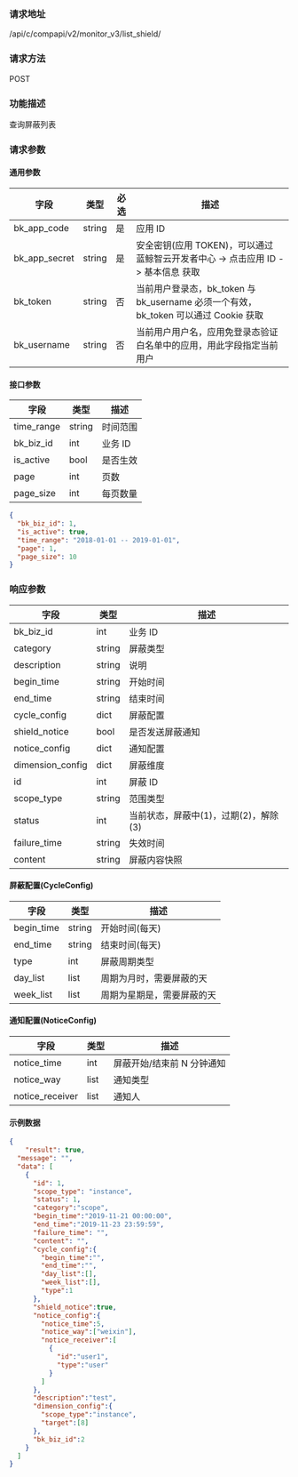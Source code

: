 
### 请求地址

/api/c/compapi/v2/monitor_v3/list_shield/



### 请求方法

POST


### 功能描述

查询屏蔽列表

### 请求参数


#### 通用参数

| 字段 | 类型 | 必选 |  描述 |
|-----------|------------|--------|------------|
| bk_app_code  |  string    | 是 | 应用 ID     |
| bk_app_secret|  string    | 是 | 安全密钥(应用 TOKEN)，可以通过 蓝鲸智云开发者中心 -&gt; 点击应用 ID -&gt; 基本信息 获取 |
| bk_token     |  string    | 否 | 当前用户登录态，bk_token 与 bk_username 必须一个有效，bk_token 可以通过 Cookie 获取 |
| bk_username  |  string    | 否 | 当前用户用户名，应用免登录态验证白名单中的应用，用此字段指定当前用户 |

#### 接口参数

| 字段       | 类型   | 描述     |
| ---------- | ------ | -------- |
| time_range | string | 时间范围 |
| bk_biz_id  | int    | 业务 ID   |
| is_active  | bool   | 是否生效 |
| page       | int    | 页数     |
| page_size  | int    | 每页数量 |

```json
{
  "bk_biz_id": 1,
  "is_active": true,
  "time_range": "2018-01-01 -- 2019-01-01",
  "page": 1,
  "page_size": 10
}
```

### 响应参数

| 字段             | 类型   | 描述                                  |
| ---------------- | ------ | ------------------------------------- |
| bk_biz_id        | int    | 业务 ID                                |
| category         | string | 屏蔽类型                              |
| description      | string | 说明                                  |
| begin_time       | string | 开始时间                              |
| end_time         | string | 结束时间                              |
| cycle_config     | dict   | 屏蔽配置                              |
| shield_notice    | bool   | 是否发送屏蔽通知                      |
| notice_config    | dict   | 通知配置                              |
| dimension_config | dict   | 屏蔽维度                              |
| id               | int    | 屏蔽 ID                                |
| scope_type       | string | 范围类型                              |
| status           | int    | 当前状态，屏蔽中(1)，过期(2)，解除(3) |
| failure_time     | string | 失效时间                              |
| content          | string | 屏蔽内容快照                          |

#### 屏蔽配置(CycleConfig)

| 字段       | 类型   | 描述                       |
| ---------- | ------ | -------------------------- |
| begin_time | string | 开始时间(每天)             |
| end_time   | string | 结束时间(每天)             |
| type       | int    | 屏蔽周期类型               |
| day_list   | list   | 周期为月时，需要屏蔽的天   |
| week_list  | list   | 周期为星期是，需要屏蔽的天 |

#### 通知配置(NoticeConfig)

| 字段            | 类型 | 描述                     |
| --------------- | ---- | ------------------------ |
| notice_time     | int  | 屏蔽开始/结束前 N 分钟通知 |
| notice_way      | list | 通知类型                 |
| notice_receiver | list | 通知人                   |

#### 示例数据

```json
{
	"result": true,
  "message": "",
  "data": [
    {
      "id": 1,
      "scope_type": "instance",
      "status": 1,
      "category":"scope",
      "begin_time":"2019-11-21 00:00:00",
      "end_time":"2019-11-23 23:59:59",
      "failure_time": "",
      "content": "",
      "cycle_config":{
        "begin_time":"",
        "end_time":"",
        "day_list":[],
        "week_list":[],
        "type":1
      },
      "shield_notice":true,
      "notice_config":{
        "notice_time":5,
        "notice_way":["weixin"],
        "notice_receiver":[
          {
            "id":"user1",
            "type":"user"
          }
        ]
      },
      "description":"test",
      "dimension_config":{
        "scope_type":"instance",
        "target":[8]
      },
      "bk_biz_id":2
    }
  ]
}
```